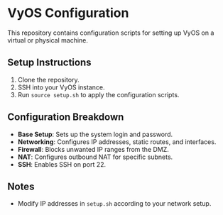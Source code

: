 # VyOS Configuration

This repository contains configuration scripts for setting up VyOS on a virtual or physical machine.

## Setup Instructions
1. Clone the repository.
2. SSH into your VyOS instance.
3. Run `source setup.sh` to apply the configuration scripts.

## Configuration Breakdown
- **Base Setup**: Sets up the system login and password.
- **Networking**: Configures IP addresses, static routes, and interfaces.
- **Firewall**: Blocks unwanted IP ranges from the DMZ.
- **NAT**: Configures outbound NAT for specific subnets.
- **SSH**: Enables SSH on port 22.

## Notes
- Modify IP addresses in `setup.sh` according to your network setup.
